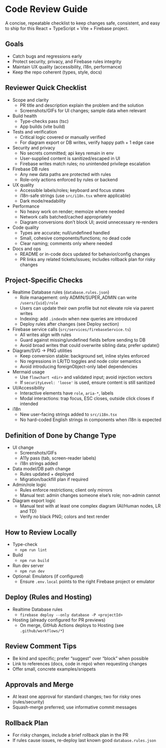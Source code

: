 # Code Review Guide

A concise, repeatable checklist to keep changes safe, consistent, and easy to ship for this React + TypeScript + Vite + Firebase project.

## Goals
- Catch bugs and regressions early
- Protect security, privacy, and Firebase rules integrity
- Maintain UX quality (accessibility, i18n, performance)
- Keep the repo coherent (types, style, docs)

## Reviewer Quick Checklist
- Scope and clarity
  - PR title and description explain the problem and the solution
  - Screenshots/GIFs for UI changes; sample data when relevant
- Build health
  - Type-checks pass (tsc)
  - App builds (vite build)
- Tests and verification
  - Critical logic covered or manually verified
  - For diagram export or DB writes, verify happy path + 1 edge case
- Security and privacy
  - No secrets committed; api keys remain in env
  - User-supplied content is sanitized/escaped in UI
  - Firebase writes match rules; no unintended privilege escalation
- Firebase DB rules
  - Any new data paths are protected with rules
  - Role-only actions enforced by rules or backend
- UX quality
  - Accessible labels/roles; keyboard and focus states
  - i18n-safe strings (use `src/i18n.tsx` where applicable)
  - Dark mode/readability
- Performance
  - No heavy work on render; memoize where needed
  - Network calls batched/cached appropriately
  - Diagram conversions don’t block UI; avoid unnecessary re-renders
- Code quality
  - Types are accurate; null/undefined handled
  - Small, cohesive components/functions; no dead code
  - Clear naming; comments only where needed
- Docs and ops
  - README or in-code docs updated for behavior/config changes
  - PR links any related tickets/issues; includes rollback plan for risky changes

## Project-Specific Checks
- Realtime Database rules (`database.rules.json`)
  - Role management: only ADMIN/SUPER_ADMIN can write `/users/{uid}/role`
  - Users can update their own profile but not elevate role via parent writes
  - Indexing: add `.indexOn` when new queries are introduced
  - Deploy rules after changes (see Deploy section)
- Firebase service calls (`src/services/firebaseService.ts`)
  - All writes align with rules
  - Guard against missing/undefined fields before sending to DB
  - Avoid broad writes that could overwrite sibling data; prefer update()
- Diagram/SVG → PNG utilities
  - Keep conversion stable: background set, inline styles enforced
  - No regressions in LR/TD toggles and node color semantics
  - Avoid introducing foreignObject-only label dependencies
- Mermaid usage
  - Use `flowchart <dir>` and validated input; avoid injection vectors
  - If `securityLevel: 'loose'` is used, ensure content is still sanitized
- UI/Accessibility
  - Interactive elements have `role`, `aria-*`, labels
  - Modal interactions: trap focus, ESC closes, outside click closes if intended
- i18n
  - New user-facing strings added to `src/i18n.tsx`
  - No hard-coded English strings in components when i18n is expected

## Definition of Done by Change Type
- UI change
  - Screenshots/GIFs
  - A11y pass (tab, screen-reader labels)
  - i18n strings added
- Data model/DB path change
  - Rules updated + deployed
  - Migration/backfill plan if required
- Admin/role logic
  - Rules enforce restrictions; client only mirrors
  - Manual test: admin changes someone else’s role; non-admin cannot
- Diagram export logic
  - Manual test with at least one complex diagram (AI/Human nodes, LR and TD)
  - Verify no black PNG; colors and text render

## How to Review Locally
- Type-check
  - `npm run lint`
- Build
  - `npm run build`
- Run dev server
  - `npm run dev`
- Optional: Emulators (if configured)
  - Ensure `.env.local` points to the right Firebase project or emulator

## Deploy (Rules and Hosting)
- Realtime Database rules
  - `firebase deploy --only database -P <projectId>`
- Hosting (already configured for PR previews)
  - On merge, GitHub Actions deploys to Hosting (see `.github/workflows/*`)

## Review Comment Tips
- Be kind and specific; prefer “suggest” over “block” when possible
- Link to references (docs, code in repo) when requesting changes
- Offer small, concrete examples/snippets

## Approvals and Merge
- At least one approval for standard changes; two for risky ones (rules/security)
- Squash-merge preferred; use informative commit messages

## Rollback Plan
- For risky changes, include a brief rollback plan in the PR
- If rules cause issues, re-deploy last known good `database.rules.json`
